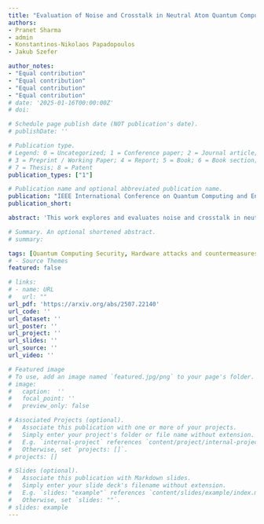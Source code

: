 ```yaml
---
title: "Evaluation of Noise and Crosstalk in Neutral Atom Quantum Computers"
authors:
- Pranet Sharma
- admin
- Konstantinos-Nikolaos Papadopoulos
- Jakub Szefer

author_notes:
- "Equal contribution"
- "Equal contribution"
- "Equal contribution"
- "Equal contribution"
# date: '2025-01-16T00:00:00Z'
# doi: 

# Schedule page publish date (NOT publication's date).
# publishDate: ''

# Publication type.
# Legend: 0 = Uncategorized; 1 = Conference paper; 2 = Journal article;
# 3 = Preprint / Working Paper; 4 = Report; 5 = Book; 6 = Book section;
# 7 = Thesis; 8 = Patent
publication_types: ["1"]

# Publication name and optional abbreviated publication name.
publication: "IEEE International Conference on Quantum Computing and Engineering (QCE 2025)"
publication_short: 

abstract: 'This work explores and evaluates noise and crosstalk in neutral atom quantum computers. Neutral atom quantum computers are a promising platform for analog Hamiltonian simulations, which rely on a sequence of time-dependent Hamiltonians to model the dynamics of a larger system and are particularly useful for problems in optimization, physics, and molecular dynamics. However, the viability of running multiple simulations in a co-located or multi-tenant environment is limited by noise and crosstalk. This work conducts an analysis of how noise faced by simulations changes over time, and investigates the effects of spatial co-location on simulation fidelity. Findings of this work demonstrate that the close proximity of concurrent simulations can increase crosstalk between them. To mitigate this issue, a Moving Target Defense (MTD) strategy is proposed and evaluated. The results confirm that the MTD is a viable technique for enabling safe and reliable co-location of simulations on neutral atom quantum hardware.'

# Summary. An optional shortened abstract.
# summary: 

tags: [Quantum Computing Security, Hardware attacks and countermeasures]
# - Source Themes
featured: false

# links:
# - name: URL
#   url: ""
url_pdf: 'https://arxiv.org/abs/2507.22140'
url_code: ''
url_dataset: ''
url_poster: ''
url_project: ''
url_slides: ''
url_source: ''
url_video: ''

# Featured image
# To use, add an image named `featured.jpg/png` to your page's folder. 
# image:
#   caption:  ''
#   focal_point: ''
#   preview_only: false

# Associated Projects (optional).
#   Associate this publication with one or more of your projects.
#   Simply enter your project's folder or file name without extension.
#   E.g. `internal-project` references `content/project/internal-project/index.md`.
#   Otherwise, set `projects: []`.
# projects: []

# Slides (optional).
#   Associate this publication with Markdown slides.
#   Simply enter your slide deck's filename without extension.
#   E.g. `slides: "example"` references `content/slides/example/index.md`.
#   Otherwise, set `slides: ""`.
# slides: example
---
```


<!-- {{% callout note %}}
Click the *Cite* button above to demo the feature to enable visitors to import publication metadata into their reference management software.
{{% /callout %}}

{{% callout note %}}
Create your slides in Markdown - click the *Slides* button to check out the example.
{{% /callout %}}

Supplementary notes can be added here, including [code, math, and images](https://wowchemy.com/docs/writing-markdown-latex/). -->
